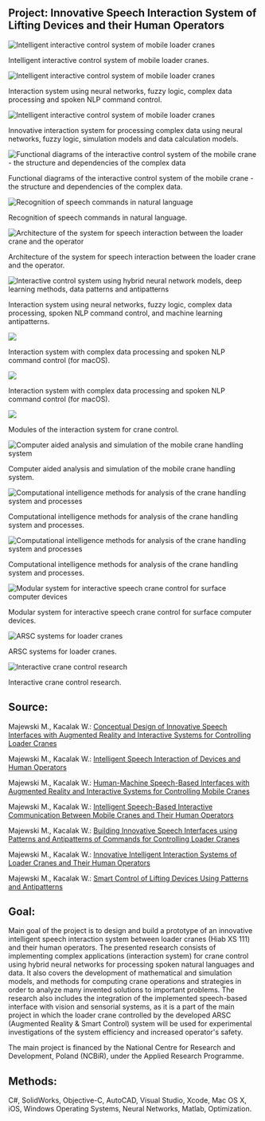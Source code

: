 ## Project: Innovative Speech Interaction System of Lifting Devices and their Human Operators

![Intelligent interactive control system of mobile loader cranes](innovative.system-1.png)

Intelligent interactive control system of mobile loader cranes.

![Intelligent interactive control system of mobile loader cranes](innovative.system-2.png)

Interaction system using neural networks, fuzzy logic, complex data processing and spoken NLP command control. 

![Intelligent interactive control system of mobile loader cranes](innovative.system-3.png)

Innovative interaction system for processing complex data using neural networks, fuzzy logic, simulation models and data calculation models.

![Functional diagrams of the interactive control system of the mobile crane - the structure and dependencies of the complex data](interactive-control-system-functional-diagrams.png)

Functional diagrams of the interactive control system of the mobile crane - the structure and dependencies of the complex data.

![Recognition of speech commands in natural language](innovative.system-speech-NLP.jpg)

Recognition of speech commands in natural language.

![Architecture of the system for speech interaction between the loader crane and the operator](innovative.system-architecture.jpg)

Architecture of the system for speech interaction between the loader crane and the operator.

![Interactive control system using hybrid neural network models, deep learning methods, data patterns and antipatterns](innovative.system-antipatterns.jpg)

Interaction system using neural networks, fuzzy logic, complex data processing, spoken NLP command control, and machine learning antipatterns. 

![](innovative.system-interaction-en.png)

Interaction system with complex data processing and spoken NLP command control (for macOS).

![](innovative.system-interaction-pl.png)

Interaction system with complex data processing and spoken NLP command control (for macOS).

![](innovative.system-modules.jpg)

Modules of the interaction system for crane control. 

![Computer aided analysis and simulation of the mobile crane handling system](interaction-research-system.jpg)

Computer aided analysis and simulation of the mobile crane handling system.

![Computational intelligence methods for analysis of the crane handling system and processes](interaction-research-params.jpg)

Computational intelligence methods for analysis of the crane handling system and processes.

![Computational intelligence methods for analysis of the crane handling system and processes](interaction-research-params-nets.jpg)

Computational intelligence methods for analysis of the crane handling system and processes.

![Modular system for interactive speech crane control for surface computer devices](interactive.system.for.surface.platform.png)

Modular system for interactive speech crane control for surface computer devices. 

![ARSC systems for loader cranes](ARSC-systems-for-loader-cranes.jpg)

ARSC systems for loader cranes.

![Interactive crane control research](control-research.png)

Interactive crane control research.


## Source:

Majewski M., Kacalak W.: 
[Conceptual Design of Innovative Speech Interfaces with Augmented Reality and Interactive Systems for Controlling Loader Cranes](http://doi.org/10.1007/978-3-319-33625-1_22) <br />

Majewski M., Kacalak W.: 
[Intelligent Speech Interaction of Devices and Human Operators](http://doi.org/10.1007/978-3-319-33622-0_42)

Majewski M., Kacalak W.: 
[Human-Machine Speech-Based Interfaces with Augmented Reality and Interactive Systems for Controlling Mobile Cranes](http://doi.org/10.1007/978-3-319-43955-6_12)

Majewski M., Kacalak W.: 
[Intelligent Speech-Based Interactive Communication Between Mobile Cranes and Their Human Operators](http://doi.org/10.1007/978-3-319-44781-0_62)

Majewski M., Kacalak W.: 
[Building Innovative Speech Interfaces using Patterns and Antipatterns of Commands for Controlling Loader Cranes](http://dx.doi.org/10.1109/CSCI.2016.0105)

Majewski M., Kacalak W.: 
[Innovative Intelligent Interaction Systems of Loader Cranes and Their Human Operators](http://doi.org/10.1007/978-3-319-57261-1_47)

Majewski M., Kacalak W.: 
[Smart Control of Lifting Devices Using Patterns and Antipatterns](http://doi.org/10.1007/978-3-319-57261-1_48)

## Goal: 

Main goal of the project is to design and build a prototype of an innovative intelligent speech interaction system between loader cranes (Hiab XS 111) and their human operators. The presented research consists of implementing complex applications (interaction system) for crane control using hybrid neural networks for processing spoken natural languages and data. It also covers the development of mathematical and simulation models, and methods for computing crane operations and strategies in order to analyze many invented solutions to important problems. The research also includes the integration of the implemented speech-based interface with vision and sensorial systems, as it is a part of the main project in which the loader crane controlled by the developed ARSC (Augmented Reality & Smart Control) system will be used for experimental investigations of the system efficiency and increased operator's safety.

The main project is financed by the National Centre for Research and Development, Poland (NCBiR), under the Applied Research Programme.

## Methods: 
C#, SolidWorks, Objective-C, AutoCAD, Visual Studio, Xcode, Mac OS X, iOS, Windows Operating Systems, Neural Networks, Matlab, Optimization.

